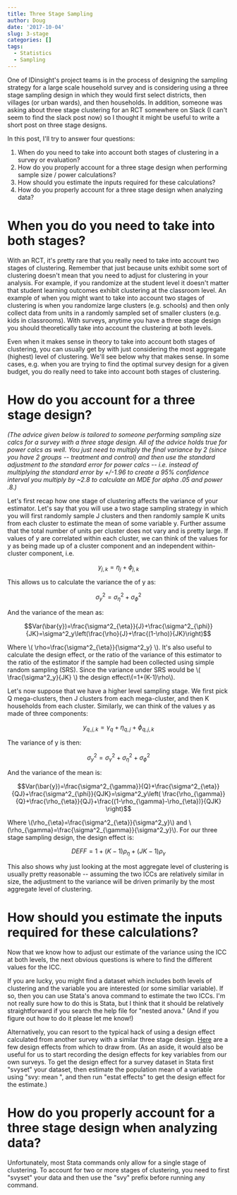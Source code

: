 ```yaml
---
title: Three Stage Sampling
author: Doug
date: '2017-10-04'
slug: 3-stage
categories: []
tags:
  - Statistics
  - Sampling
---
```


One of IDinsight's project teams is in the process of designing the sampling strategy for a large scale household survey and is considering using a three stage sampling design in which they would first select districts, then villages (or urban wards), and then households.  In addition, someone was asking about three stage clustering for an RCT somewhere on Slack (I can't seem to find the slack post now) so I thought it might be useful to write a short post on three stage designs.  

In this post, I'll try to answer four questions:
1. When do you need to take into account both stages of clustering in a survey or evaluation?
2. How do you properly account for a three stage design when performing sample size / power calculations?
3. How should you estimate the inputs required for these calculations?
4. How do you properly account for a three stage design when analyzing data?

# When you do you need to take into both stages?
With an RCT, it's pretty rare that you really need to take into account two stages of clustering. Remember that just because units exhibit some sort of clustering doesn't mean that you need to adjust for clustering in your analysis.  For example, if you randomize at the student level it doesn't matter that student learning outcomes exhibit clustering at the classroom level.  An example of when you might want to take into account two stages of clustering is when you randomize large clusters (e.g. schools) and then only collect data from units in a randomly sampled set of smaller clusters (e.g. kids in classrooms).  With surveys, anytime you have a three stage design you should theoretically take into account the clustering at both levels.  

Even when it makes sense in theory to take into account both stages of clustering, you can usually get by with just considering the most aggregate (highest) level of clustering.  We'll see below why that makes sense.  In some cases, e.g. when you are trying to find the optimal survey design for a given budget, you do really need to take into account both stages of clustering.

# How do you account for a three stage design?
*(The advice given below is tailored to someone performing sampling size calcs for a survey with a three stage design.  All of the advice holds true for power calcs as well.  You just need to multiply the final variance by 2 (since you have 2 groups -- treatment and control) and then use the standard adjustment to the standard error for power calcs -- i.e. instead of multiplying the standard error by +/-1.96 to create a 95% confidence interval you multiply by ~2.8 to calculate an MDE for alpha .05 and power .8.)*

Let's first recap how one stage of clustering affects the variance of your estimator.  Let's say that you will use a two stage sampling strategy in which you will first randomly sample J clusters and then randomly sample K units from each cluster to estimate the mean of some variable y.  Further assume that the total number of units per cluster does not vary and is pretty large.  If values of y are correlated within each cluster, we can think of the values for y as being made up of a cluster component and an independent within-cluster component, i.e.

$$y_{j,k}=\eta_j+\phi_{j,k}$$

This allows us to calculate the variance the of y as:

$$\sigma^2_y=\sigma^2_{\eta}+\sigma^2_{\phi}$$

And the variance of the mean as:

$$Var(\bar{y})=\frac{\sigma^2_{\eta}}{J}+\frac{\sigma^2_{\phi}}{JK}=\sigma^2_y\left(\frac{\rho}{J}+\frac{(1-\rho)}{JK}\right)$$

Where \\( \rho=\frac{\sigma^2_{\eta}}{\sigma^2_y} \\).  It's also useful to calculate the design effect, or the ratio of the variance of this estimator to the ratio of the estimator if the sample had been collected using simple random sampling (SRS). Since the variance under SRS would be \\( \frac{\sigma^2_y}{JK} \\) the design effect\\(=1+(K-1)\rho\\).

Let's now suppose that we have a higher level sampling stage. We first pick Q mega-clusters, then J clusters from each mega-cluster, and then K households from each cluster.  Similarly, we can think of the values y as made of three components:

$$y_{q,j,k}=\gamma_q+\eta_{q,j}+\phi_{q,j,k}$$

The variance of y is then:

$$\sigma^2_y=\sigma^2_{\gamma}+\sigma^2_{\eta}+\sigma^2_{\phi}$$

And the variance of the mean is:

$$Var(\bar{y})=\frac{\sigma^2_{\gamma}}{Q}+\frac{\sigma^2_{\eta}}{QJ}+\frac{\sigma^2_{\phi}}{QJK}=\sigma^2_y\left(  \frac{\rho_{\gamma}}{Q}+\frac{\rho_{\eta}}{QJ}+\frac{(1-\rho_{\gamma}-\rho_{\eta})}{QJK} \right)$$

Where \\(\rho_{\eta}=\frac{\sigma^2_{\eta}}{\sigma^2_y}\\) and \\(\rho_{\gamma}=\frac{\sigma^2_{\gamma}}{\sigma^2_y}\\).  For our three stage sampling design, the design effect is:

$$DEFF=1+(K-1)\rho_{\eta}+(JK-1)\rho_{\gamma}$$

This also shows why just looking at the most aggregate level of clustering is usually pretty reasonable -- assuming the two ICCs are relatively similar in size, the adjustment to the variance will be driven primarily by the most aggregate level of clustering.  

# How should you estimate the inputs required for these calculations?
Now that we know how to adjust our estimate of the variance using the ICC at both levels, the next obvious questions is where to find the different values for the ICC.  

If you are lucky, you might find a dataset which includes both levels of clustering and the variable you are interested (or some similiar variable).  If so, then you can use Stata's anova command to estimate the two ICCs.  I'm not really sure how to do this is Stata, but I think that it should be relatively straightforward if you search the help file for "nested anova."  (And if you figure out how to do it please let me know!) 

Alternatively, you can resort to the typical hack of using a design effect calculated from another survey with a similar three stage design.  [Here](https://unstats.un.org/unsd/hhsurveys/pdf/Chapter_7.pdf) are a few design effects from which to draw from. (As an aside, it would also be useful for us to start recording the design effects for key variables from our own surveys.  To get the design effect for a survey dataset in Stata first "svyset" your dataset, then estimate the population mean of a variable using "svy: mean <variable>", and then run "estat effects" to get the design effect for the estimate.)

# How do you properly account for a three stage design when analyzing data?
Unfortunately, most Stata commands only allow for a single stage of clustering.  To account for two or more stages of clustering, you need to first "svyset" your data and then use the "svy" prefix before running any command. 




